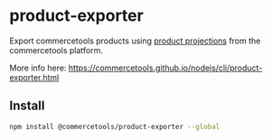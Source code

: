 # product-exporter

Export commercetools products using [product projections](https://dev.commercetools.com/http-api-projects-productProjections.html#productprojection) from the commercetools platform.

More info here: https://commercetools.github.io/nodejs/cli/product-exporter.html

## Install

```bash
npm install @commercetools/product-exporter --global
```
